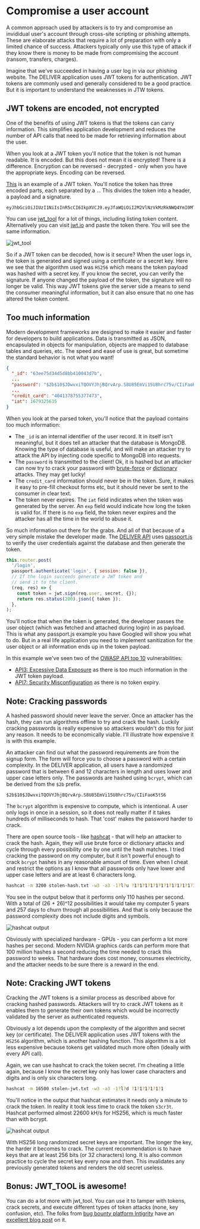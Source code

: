 # Compromise a user account

A common approach used by attackers is to try and compromise an invididual user's account through cross-site scripting or phishing attempts. These are elaborate attacks that require a lot of preparation with only a limited chance of success. Attackers typically only use this type of attack if they know there is money to be made from compromising the account (ransom, transfers, charges).

Imagine that we've succeeded in having a user log in via our phishing website. The DELIVER application uses JWT tokens for authentication. JWT tokens are commonly used and generally considered to be a good practice. But it is important to understand the weaknesses in JTW tokens.

## JWT tokens are encoded, not encrypted

One of the benefits of using JWT tokens is that the tokens can carry information. This simplifies application development and reduces the number of API calls that need to be made for retrieving information about the user. 

When you look at a JWT token you'll notice that the token is not human readable. It is encoded. But this does not mean it is encrypted! There is a difference. Encryption can be reversed - decrypted - only when you have the appropriate keys. Encoding can be reversed. 

[This](demos/attack-1/stolen-jwt.txt) is an example of a JWT token. You'll notice the token has three encoded parts, each separated by a `.`. This divides the token into a header, a payload and a signature. 

```
eyJhbGciOiJIUzI1NiIsInR5cCI6IkpXVCJ9.eyJfaWQiOiI2M2VlNzVkMzRkNWQ4YmI0MTAwNDNkN2IiLCJlbWFpbCI6Im92ZXJyaWxsbzBAcmVkY3Jvc3Mub3JnIiwicGFzc3dvcmQiOiIkMmIkMTAkSkR3dnhpVFFPVllKaGpCUXJ2QXJwLlM4VTg1RW1WaTE1VThocmM3NXYvQ0lpRmFvSzV0UzYiLCJmaXJzdF9uYW1lIjoiT2RpbGxlIiwibGFzdF9uYW1lIjoiVmVycmlsbG8iLCJhZGRyZXNzIjoiOSBEcmV3cnkgQ3Jvc3NpbmciLCJjaXR5IjoiRG9uZ2R1IiwiY291bnRyeSI6IkNoaW5hIiwicGhvbmUiOiIrODYgKDcwOSkgNzEzLTA2MzAiLCJjcmVkaXRfY2FyZCI6IjQwNDEzNzg3NTUzNzc0NzMiLCJpYXQiOjE2NzkzMjU2MzV9.MniicPtbmYAGgyxnlsw5mS7S4d1r6vxbaQLEPYBkDLY
```

You can use [jwt_tool](https://github.com/ticarpi/jwt_tool) for a lot of things, including listing token content. Alternatively you can visit [jwt.io](https://jwt.io) and paste the token there. You will see the same information. 

![jwt_tool](jwt_tool.png)

So if a JWT token can be decoded, how is it secure? When the user logs in, the token is generated and signed using a certificate or a secret key. Here we see that the algorithm used was `HS256` which means the token payload was hashed with a secret key. If you know the secret, you can verify the signature. If anyone changed the payload of the token, the signature will no longer be valid. This way JWT tokens give the server side a means to send the consumer meaningful information, but it can also ensure that no one has altered the token content.

## Too much information 

Modern development frameworks are designed to make it easier and faster for developers to build applications. Data is transmitted as JSON, encapsulated in objects for manipulation, objects are mapped to database tables and queries, etc. The speed and ease of use is great, but sometime the standard behavior is not what you want! 

```json
{
  "_id": "63ee75d34d5d8bb410043d7b",
  ...
  "password": "$2b$10$JDwvxiTQOVYJhjBQrvArp.S8U85EmVi15U8hrc75v/CIiFaoK5tS6",
  ...
  "credit_card": "4041378755377473",
  "iat": 1679325635
}
```

When you look at the parsed token, you'll notice that the payload contains too much information: 

- The `_id` is an internal identifier of the user record. It in itself isn't meaningful, but it does tell an attacker that the database is MongoDB. Knowing the type of database is useful, and will make an attacker try to attack the API by injecting code specific to MongoDB into requests. 
- The `password` is transmitted to the client! Ok, it is hashed but an attacker can now try to crack your password with [brute-force](https://en.wikipedia.org/wiki/Brute-force_attack) or [dictionary](https://en.wikipedia.org/wiki/Dictionary_attack) attacks. They may get lucky!
- The `credit_card` information should never be in the token. Sure, it makes it easy to pre-fill checkout forms etc, but it should never be sent to the consumer in clear text. 
- The token never expires. The `iat` field indicates when the token was generated by the server. An `exp` field would indicate how long the token is valid for. If there is no `exp` field, the token never expires and the attacker has all the time in the world to abuse it. 

So much information out there for the grabs. And all of that because of a very simple mistake the developer made. The [DELIVER API](https://github.com/jiridj/deliver-api) uses [passport.js](https://passportjs.org) to verify the user credentials against the database and then generate the token.  

```javascript
this.router.post(
  '/login',
  passport.authenticate('login', { session: false }),
  // If the login succeeds generate a JWT token and
  // send it to the client.
  (req, res) => {
    const token = jwt.sign(req.user, secret, {});
    return res.status(200).json({ token });
  },
);
``` 

You'll notice that when the token is generated, the developer passes the user object (which was fetched and attached during login) in as payload. This is what any passport.js example you have Googled will show you what to do. But in a real life application you need to implement sanitization for the user object or all information ends up in the token payload. 

In this example we've seen two of the [OWASP API top 10](https://owasp.org/www-project-api-security/) vulnerabilities:

- [API3: Excessive Data Exposure](https://github.com/OWASP/API-Security/blob/master/2019/en/src/0xa3-excessive-data-exposure.md) as there is too much information in the JWT token payload.
- [API7: Security Misconfiguration](https://github.com/OWASP/API-Security/blob/master/2019/en/src/0xa7-security-misconfiguration.md) as there is no token expiry. 

## Note: Cracking passwords 

A hashed password should never leave the server. Once an attacker has the hash, they can run algorithms offline to try and crack the hash. Luckily cracking passwords is really expensive so attackers wouldn't do this for just any reason. It needs to be economically viable. I'll illustrate how expensive it is with this example. 

An attacker can find out what the password requirements are from the signup form. The form will force you to choose a password with a certain complexity. In the DELIVER application, all users have a randomized password that is between 6 and 12 characters in length and uses lower and upper case letters only. The passwords are hashed using `bcrypt`, which can be derived from the `$2b` prefix. 

`$2b$10$JDwvxiTQOVYJhjBQrvArp.S8U85EmVi15U8hrc75v/CIiFaoK5tS6`

The `bcrypt` algorithm is expensive to compute, which is intentional. A user only logs in once in a session, so it does not really matter if it takes hundreds of milliseconds to hash. That 'cost' makes the password harder to crack.

There are open source tools - like [hashcat](https://hashcat.net/) - that will help an attacker to crack the hash. Again, they will use brute force or dictionary attacks and cycle through every possibility one by one until the hash matches. I tried cracking the password on my computer, but it isn't powerful enough to crack `bcrypt` hashes in any reasonable amount of time. Even when I cheat and restrict the options as I know that all passwords only have lower and upper case letters and are at least 6 characters long.  

```bash
hashcat -m 3200 stolen-hash.txt -w3 -a3 -1?l?u ?1?1?1?1?1?1?1?1?1?1?1?1 --increment --increment-min 6
```

You see in the output below that it performs only 110 hashes per second. With a total of (26 + 26)^12 possibilities it would take my computer 5 years and 257 days to churn through all possibilities. And that is only because the password complexity does not include digits and symbols. 

![hashcat output](./hashcat-bcrypt.png)

Obviously with specialized hardware - GPUs - you can perform a lot more hashes per second. Modern NVIDIA graphics cards can perform more that 100 million hashes a second reducing the time needed to crack this password to weeks. That hardware does cost money, consumes electricity, and the attacker needs to be sure there is a reward in the end. 

## Note: Cracking JWT tokens

Cracking the JWT tokens is a similar process as described above for cracking hashed passwords. Attackers will try to crack JWT tokens as it enables them to generate their own tokens which would be incorrectly validated by the server as authenticated requests. 

Obviously a lot depends upon the complexity of the algorithm and secret key (or certificate). The DELIVER application uses JWT tokens with the `HS256` algorithm, which is another hashing function. This algorithm is a lot less expensive because tokens get validated much more often (ideally with every API call).

Again, we can use hashcat to crack the token secret. I'm cheating a little again, because I know the secret key only has lower case characters and digits and is only six characters long. 

```bash
hashcat -m 16500 stolen-jwt.txt -w3 -a3 -1?l?d ?1?1?1?1?1?1
```

You'll notice in the output that hashcat estimates it needs only a minute to crack the token. In reality it took less time to crack the token `s3cr3t`. Hashcat performed almost 22600 kH/s for HS256, which is much faster than with bcrypt. 

![hashcat output](./hashcat-jwt.png)

With HS256 long randomized secret keys are important. The longer the key, the harder it becomes to crack. The current recommendation is to have keys that are at least 256 bits (or 32 characters) long. It is also common practice to cycle the secret key every now and then. This invalidates any previously generated tokens and renders the old secret useless. 

## Bonus: JWT_TOOL is awesome!

You can do a lot more with jwt_tool. You can use it to tamper with tokens, crack secrets, and execute different types of token attacks (none, key confusion, etc). The folks from [bug bounty platform Intigrity](https://intigrity.com) have an [excellent blog post](https://blog.intigriti.com/2021/07/27/hacker-tools-jwt_tool) on it.  